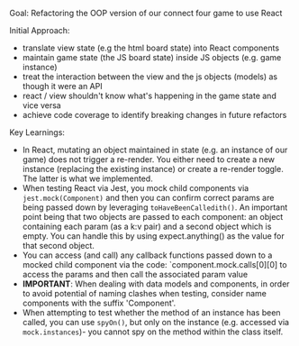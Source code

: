 Goal: Refactoring the OOP version of our connect four game to use React

Initial Approach:
- translate view state (e.g the html board state) into React components
- maintain game state (the JS board state) inside JS objects (e.g. game instance)
- treat the interaction between the view and the js objects (models) as though it were an API
- react / view shouldn't know what's happening in the game state and vice versa
- achieve code coverage to identify breaking changes in future refactors

Key Learnings:
- In React, mutating an object maintained in state (e.g. an instance of our game) does not trigger a re-render. You either need to create a new instance (replacing the existing instance) or create a re-render toggle. The latter is what we implemented.
- When testing React via Jest, you mock child components via `jest.mock(Component)` and then you can confirm correct params are being passed down by leveraging `toHaveBeenCalledith()`. An important point being that two objects are passed to each component: an object containing each param (as a k:v pair) and a second object which is empty. You can handle this by using expect.anything() as the value for that second object.
- You can access (and call) any callback functions passed down to a mocked child component via the code: `component.mock.calls[0][0] to access the params and then call the associated param value
- **IMPORTANT**: When dealing with data models and components, in order to avoid potential of naming clashes when testing, consider name components with the suffix 'Component'.
- When attempting to test whether the method of an instance has been called, you can use `spyOn()`, but only on the instance (e.g. accessed via `mock.instances`)- you cannot spy on the method within the class itself.
